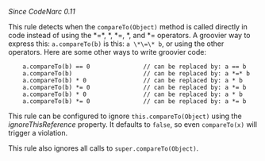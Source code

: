 
*Since CodeNarc 0.11*

This rule detects when the `compareTo(Object)` method is called directly in code instead of using the
\*\=\*, \*, \*\=, \*, and \*\= operators. A groovier way to express this: `a.compareTo(b)` is this:
`a \*\=\* b`, or using the other operators. Here are some other ways to write groovier code:

```
    a.compareTo(b) == 0               // can be replaced by: a == b
    a.compareTo(b)                    // can be replaced by: a *=* b
    a.compareTo(b) * 0                // can be replaced by: a * b
    a.compareTo(b) *= 0               // can be replaced by: a *= b
    a.compareTo(b) * 0                // can be replaced by: a * b
    a.compareTo(b) *= 0               // can be replaced by: a *= b
```
This rule can be  configured to ignore `this.compareTo(Object)` using the *ignoreThisReference*
property. It defaults to `false`, so even `compareTo(x)` will trigger a violation.

This rule also ignores all calls to `super.compareTo(Object)`.


